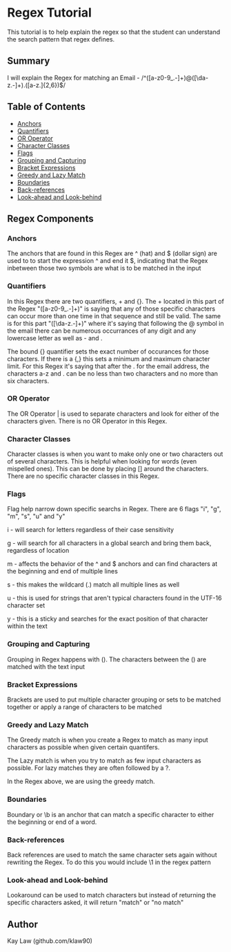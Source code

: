 # Regex Tutorial

This tutorial is to help explain the regex so that the student can understand the search pattern that regex defines.

## Summary

I will explain the Regex for matching an Email - /^([a-z0-9_.-]+)@([\da-z.-]+).([a-z.]{2,6})$/

## Table of Contents

- [Anchors](#anchors)
- [Quantifiers](#quantifiers)
- [OR Operator](#or-operator)
- [Character Classes](#character-classes)
- [Flags](#flags)
- [Grouping and Capturing](#grouping-and-capturing)
- [Bracket Expressions](#bracket-expressions)
- [Greedy and Lazy Match](#greedy-and-lazy-match)
- [Boundaries](#boundaries)
- [Back-references](#back-references)
- [Look-ahead and Look-behind](#look-ahead-and-look-behind)

## Regex Components

### Anchors

The anchors that are found in this Regex are ^ (hat) and $ (dollar sign) are used to to start the expression ^ and end it $, indicating that the Regex inbetween those two symbols are what is to be matched in the input

### Quantifiers

In this Regex there are two quantifiers, + and {}. The + located in this part of the Regex "([a-z0-9_.-]+)" is saying that any of those specific characters can occur more than one time in that sequence and still be valid. The same is for this part "([\da-z.-]+)" where it's saying that following the @ symbol in the email there can be numerous occurrances of any digit and any lowercase letter as well as - and .

The bound {} quantifier sets the exact number of occurances for those characters. If there is a {,} this sets a minimum and maximum character limit. For this Regex it's saying that after the . for the email address, the characters a-z and . can be no less than two characters and no more than six characters.

### OR Operator

The OR Operator | is used to separate characters and look for either of the characters given. There is no OR Operator in this Regex.

### Character Classes

Character classes is when you want to make only one or two characters out of several characters. This is helpful when looking for words (even mispelled ones). This can be done by placing [] around the characters. There are no specific character classes in this Regex.

### Flags

Flag help narrow down specific searchs in Regex. There are 6 flags "i", "g", "m", "s", "u" and "y"

i - will search for letters regardless of their case sensitivity

g - will search for all characters in a global search and bring them back, regardless of location

m - affects the behavior of the ^ and $ anchors and can find characters at the beginning and end of multiple lines

s - this makes the wildcard (.) match all multiple lines as well

u - this is used for strings that aren't typical characters found in the UTF-16 character set

y - this is a sticky and searches for the exact position of that character within the text

### Grouping and Capturing

Grouping in Regex happens with (). The characters between the () are matched with the text input

### Bracket Expressions

Brackets are used to put multiple character grouping or sets to be matched together or apply a range of characters to be matched

### Greedy and Lazy Match

The Greedy match is when you create a Regex to match as many input characters as possible when given certain quantifers.

The Lazy match is when you try to match as few input characters as possible. For lazy matches they are often followed by a ?.

In the Regex above, we are using the greedy match.

### Boundaries

Boundary or \b is an anchor that can match a specific character to either the beginning or end of a word.

### Back-references

Back references are used to match the same character sets again without rewriting the Regex. To do this you would include \1 in the regex pattern

### Look-ahead and Look-behind

Lookaround can be used to match characters but instead of returning the specific characters asked, it will return "match" or "no match"

## Author

Kay Law (github.com/klaw90)
